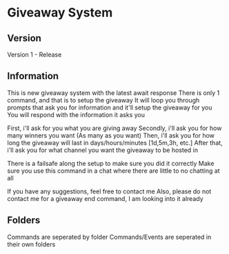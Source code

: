 # Giveaway System

## Version
Version 1 - Release

## Information
This is new giveaway system with the latest await response
There is only 1 command, and that is to setup the giveaway
It will loop you through prompts that ask you for information and it'll setup the giveaway for you
You will respond with the information it asks you

First, i'll ask for you what you are giving away
Secondly, i'll ask you for how many winners you want (As many as you want)
Then, i'll ask you for how long the giveaway will last in days/hours/minutes [1d,5m,3h, etc.]
After that, i'll ask you for what channel you want the giveaway to be hosted in

There is a failsafe along the setup to make sure you did it correctly
Make sure you use this command in a chat where there are little to no chatting at all

If you have any suggestions, feel free to contact me
Also, please do not contact me for a giveaway end command, I am looking into it already

## Folders
Commands are seperated by folder
Commands/Events are seperated in their own folders


